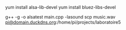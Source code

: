 yum install alsa-lib-devel
yum install bluez-libs-devel

g++ -g -o alsatest main.cpp -lasound
scp music.wav pi@domain.duckdns.org:/home/pi/projects/laboratoire5